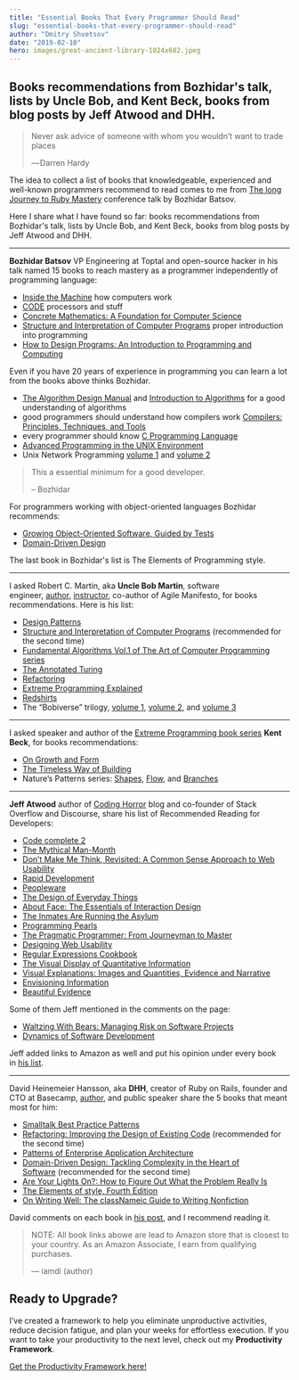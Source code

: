 ```yaml
---
title: "Essential Books That Every Programmer Should Read"
slug: "essential-books-that-every-programmer-should-read"
author: "Dmitry Shvetsov"
date: "2019-02-10"
hero: images/great-ancient-library-1024x682.jpeg
---
```



## Books recommendations from Bozhidar's talk, lists by Uncle Bob, and Kent Beck, books from blog posts by Jeff Atwood and DHH.

> Never ask advice of someone with whom you wouldn’t want to trade places
> 
> — Darren Hardy

The idea to collect a list of books that knowledgeable, experienced and well-known programmers recommend to read comes to me from [The long Journey to Ruby Mastery](https://www.youtube.com/watch?v=zqq6_zu8x6o&feature=youtu.be) conference talk by Bozhidar Batsov.

Here I share what I have found so far: books recommendations from Bozhidar's talk, lists by Uncle Bob, and Kent Beck, books from blog posts by Jeff Atwood and DHH.

* * *

**Bozhidar Batsov** VP Engineering at Toptal and open-source hacker in his talk named 15 books to reach mastery as a programmer independently of programming language:

- [Inside the Machine](https://amzn.to/2IJKswJ) how computers work
- [CODE](https://amzn.to/2KjIKp1) processors and stuff
- [Concrete Mathematics: A Foundation for Computer Science](https://amzn.to/2IOSep2)
- [Structure and Interpretation of Computer Programs](https://amzn.to/2MPVNRm) proper introduction into programming
- [How to Design Programs: An Introduction to Programming and Computing](https://amzn.to/31AShNR)

Even if you have 20 years of experience in programming you can learn a lot from the books above thinks Bozhidar.

- [The Algorithm Design Manual](https://amzn.to/31A9tTH) and [Introduction to Algorithms](https://amzn.to/2ILXE4k) for a good understanding of algorithms
- good programmers should understand how compilers work [Compilers: Principles, Techniques, and Tools](https://amzn.to/2Rmt8BN)
- every programmer should know [C Programming Language](https://amzn.to/2MQddgq)
- [Advanced Programming in the UNIX Environment](https://amzn.to/2KPZBPE)
- Unix Network Programming [volume 1](https://amzn.to/2WLiWUC) and [volume 2](https://amzn.to/2Rjs69V)

> This a essential minimum for a good developer.
> 
> – Bozhidar

For programmers working with object-oriented languages Bozhidar recommends:

- [Growing Object-Oriented Software, Guided by Tests](https://amzn.to/2IJAkE7)
- [Domain-Driven Design](https://amzn.to/2RigUKn)

The last book in Bozhidar's list is The Elements of Programming style.

* * *

I asked Robert C. Martin, aka **Uncle Bob Martin**, software engineer, [author](https://amzn.to/2RiXs09), [instructor](https://sites.google.com/site/unclebobconsultingllc/home/training), co-author of Agile Manifesto, for books recommendations. Here is his list:

- [Design Patterns](https://amzn.to/2MRhW1F)
- [Structure and Interpretation of Computer Programs](https://amzn.to/2KQ64KF) (recommended for the second time)
- [Fundamental Algorithms Vol.1 of The Art of Computer Programming series](https://amzn.to/2KQ0mbs)
- [The Annotated Turing](https://amzn.to/2RmtKaz)
- [Refactoring](https://amzn.to/2IJNrW8)
- [Extreme Programming Explained](https://amzn.to/2RkQuYD)
- [Redshirts](https://amzn.to/2MSfUyh)
- The “Bobiverse” trilogy, [volume 1](https://amzn.to/2RgqeP8), [volume 2](https://amzn.to/2KTLOHU), and [volume 3](https://amzn.to/2XeoJq5)

* * *

I asked speaker and author of the [Extreme Programming book series](https://amzn.to/2FcAkf9) **Kent Beck**, for books recommendations:

- [On Growth and Form](https://amzn.to/31Lsm6m)
- [The Timeless Way of Building](https://amzn.to/2IJwxqx)
- Nature’s Patterns series: [Shapes](https://amzn.to/31DP8Nd), [Flow](https://amzn.to/2IlSH3b), and [Branches](https://amzn.to/31AZzkP)

* * *

**Jeff Atwood** author of [Coding Horror](https://blog.codinghorror.com/) blog and co-founder of Stack Overflow and Discourse, share his list of Recommended Reading for Developers:

- [Code complete 2](https://amzn.to/2RfxN8w)
- [The Mythical Man-Month](https://amzn.to/2Xglpe8)
- [Don’t Make Me Think, Revisited: A Common Sense Approach to Web Usability](https://amzn.to/2RhNYm1)
- [Rapid Development](https://amzn.to/2IJNqBn)
- [Peopleware](https://amzn.to/2FcSqxv)
- [The Design of Everyday Things](https://amzn.to/2MNR821)
- [About Face: The Essentials of Interaction Design](https://amzn.to/2IF86dC)
- [The Inmates Are Running the Asylum](https://amzn.to/2RjtysT)
- [Programming Pearls](https://amzn.to/2KQ88SM)
- [The Pragmatic Programmer: From Journeyman to Master](https://amzn.to/2IJNvoF)
- [Designing Web Usability](https://amzn.to/2RiZXzq)
- [Regular Expressions Cookbook](https://amzn.to/2IJP6uQ)
- [The Visual Display of Quantitative Information](https://amzn.to/2IJNDo9)
- [Visual Explanations: Images and Quantities, Evidence and Narrative](https://amzn.to/2KSoNFq)
- [Envisioning Information](https://amzn.to/2RiGK12)
- [Beautiful Evidence](https://amzn.to/2IKMGvL)

Some of them Jeff mentioned in the comments on the page:

- [Waltzing With Bears: Managing Risk on Software Projects](https://amzn.to/2RiH3sI)
- [Dynamics of Software Development](https://amzn.to/2MOQD85)

Jeff added links to Amazon as well and put his opinion under every book in [his list](https://blog.codinghorror.com/recommended-reading-for-developers/).

* * *

David Heinemeier Hansson, aka **DHH**, creator of Ruby on Rails, founder and CTO at Basecamp, [author](https://amzn.to/2Rhr3Hn), and public speaker share the 5 books that meant most for him:

- [Smalltalk Best Practice Patterns](https://amzn.to/2RkRGv5)
- [Refactoring: Improving the Design of Existing Code](https://amzn.to/2Ri7QoU) (recommended for the second time)
- [Patterns of Enterprise Application Architecture](https://amzn.to/2RoFCck)
- [Domain-Driven Design: Tackling Complexity in the Heart of Software](https://amzn.to/31AIlnE) (recommended for the second time)
- [Are Your Lights On?: How to Figure Out What the Problem Really Is](https://amzn.to/2RrO3Ul)
- [The Elements of style, Fourth Edition](https://amzn.to/2IF8qsQ)
- [On Writing Well: The classNameic Guide to Writing Nonfiction](https://amzn.to/2KjKjmT)

David comments on each book in [his post](https://signalvnoise.com/posts/3375-the-five-programming-books-that-meant-most-to-me), and I recommend reading it.

> NOTE: All book links abowe are lead to Amazon store that is closest to your country. As an Amazon Associate, I earn from qualifying purchases.
> 
> — iamdi (author)

## Ready to Upgrade?

I’ve created a framework to help you eliminate unproductive activities, reduce decision fatigue, and plan your weeks for effortless execution. If you want to take your productivity to the next level, check out my **Productivity Framework**.

[Get the Productivity Framework here!](https://give.iamdi.dev/productivity-framework-for-programmers)

